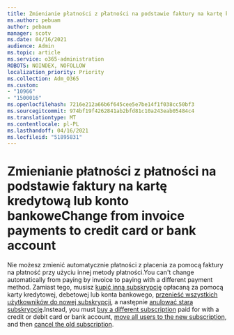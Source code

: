 ```yaml
---
title: Zmienianie płatności z płatności na podstawie faktury na kartę kredytową lub konto bankowe
ms.author: pebuam
author: pebaum
manager: scotv
ms.date: 04/16/2021
audience: Admin
ms.topic: article
ms.service: o365-administration
ROBOTS: NOINDEX, NOFOLLOW
localization_priority: Priority
ms.collection: Adm_O365
ms.custom:
- "10966"
- "1500016"
ms.openlocfilehash: 7216e212a66b6f645cee5e7be14f1f038cc50bf3
ms.sourcegitcommit: 974bf19f4262841ab2bfd81c10a243eab05484c4
ms.translationtype: MT
ms.contentlocale: pl-PL
ms.lasthandoff: 04/16/2021
ms.locfileid: "51895831"
---
```

# <a name="change-from-invoice-payments-to-credit-card-or-bank-account"></a><span data-ttu-id="f8ab6-102">Zmienianie płatności z płatności na podstawie faktury na kartę kredytową lub konto bankowe</span><span class="sxs-lookup"><span data-stu-id="f8ab6-102">Change from invoice payments to credit card or bank account</span></span>

<span data-ttu-id="f8ab6-103">Nie możesz zmienić automatycznie płatności z płacenia za pomocą faktury na płatność przy użyciu innej metody płatności.</span><span class="sxs-lookup"><span data-stu-id="f8ab6-103">You can't change automatically from paying by invoice to paying with a different payment method.</span></span> <span data-ttu-id="f8ab6-104">Zamiast tego, musisz [kupić inną subskrypcję](https://docs.microsoft.com/microsoft-365/commerce/try-or-buy-microsoft-365#buy-a-different-subscription) opłacaną za pomocą karty kredytowej, debetowej lub konta bankowego, [przenieść wszystkich użytkowników do nowej subskrypcji](https://docs.microsoft.com/microsoft-365/commerce/subscriptions/move-users-different-subscription), a następnie [anulować starą subskrypcję](https://docs.microsoft.com/microsoft-365/commerce/subscriptions/cancel-your-subscription).</span><span class="sxs-lookup"><span data-stu-id="f8ab6-104">Instead, you must [buy a different subscription](https://docs.microsoft.com/microsoft-365/commerce/try-or-buy-microsoft-365#buy-a-different-subscription) paid for with a credit or debit card or bank account, [move all users to the new subscription](https://docs.microsoft.com/microsoft-365/commerce/subscriptions/move-users-different-subscription), and then [cancel the old subscription](https://docs.microsoft.com/microsoft-365/commerce/subscriptions/cancel-your-subscription).</span></span> 